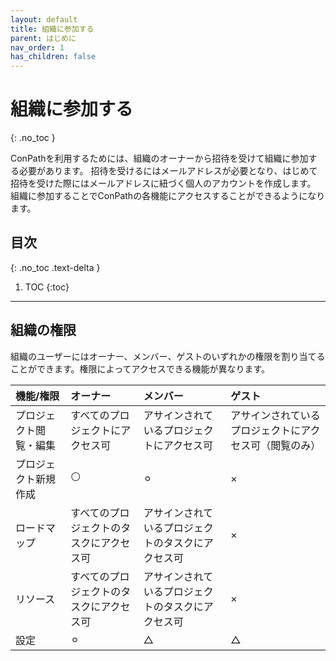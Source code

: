 ```yaml
---
layout: default
title: 組織に参加する
parent: はじめに
nav_order: 1
has_children: false
---
```


# 組織に参加する
{: .no_toc }

ConPathを利用するためには、組織のオーナーから招待を受けて組織に参加する必要があります。
招待を受けるにはメールアドレスが必要となり、はじめて招待を受けた際にはメールアドレスに紐づく個人のアカウントを作成します。
組織に参加することでConPathの各機能にアクセスすることができるようになります。

## 目次
{: .no_toc .text-delta }

1. TOC
{:toc}

---

## 組織の権限

組織のユーザーにはオーナー、メンバー、ゲストのいずれかの権限を割り当てることができます。権限によってアクセスできる機能が異なります。

| 機能/権限              | オーナー                                 | メンバー                                           | ゲスト                                                 |
| :--------------------- | :--------------------------------------- | :------------------------------------------------- | :----------------------------------------------------- |
| プロジェクト閲覧・編集 | すべてのプロジェクトにアクセス可         | アサインされているプロジェクトにアクセス可         | アサインされているプロジェクトにアクセス可（閲覧のみ） |
| プロジェクト新規作成   | ⚪                                        | ⚪︎                                                  | ×                                                      |
| ロードマップ           | すべてのプロジェクトのタスクにアクセス可 | アサインされているプロジェクトのタスクにアクセス可 | ×                                                      |
| リソース               | すべてのプロジェクトのタスクにアクセス可 | アサインされているプロジェクトのタスクにアクセス可 | ×                                                      |
| 設定                   | ⚪︎                                        | △                                                  | △                                                      |
